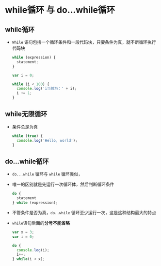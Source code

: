 # while循环 与 do…while循环

## while循环

+ `While` 语句包括一个循环条件和一段代码块，只要条件为真，就不断循环执行代码块

  ```js
  while (expression) {
    statement;
  }
  ```

  ```js
  var i = 0;

  while (i < 100) {
    console.log('i当前为：' + i);
    i += 1;
  }
  ```

## while无限循环

+ 条件总是为真

  ```js
  while (true) {
    console.log('Hello, world');
  }
  ```

## do…while循环

+ `do...while` 循环与 `while` 循环类似，

+ 唯一的区别就是先运行一次循环体，然后判断循环条件

  ```js
  do {
    statement
  } while (expression);
  ```

+ 不管条件是否为真，`do..while` 循环至少运行一次，这是这种结构最大的特点

+ `while`语句后面的**分号不能省略**

  ```js
  var x = 3;
  var i = 0;

  do {
    console.log(i);
    i++;
  } while(i < x);
  ```

